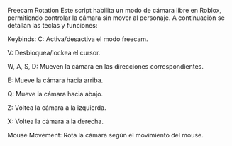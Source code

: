 Freecam Rotation
Este script habilita un modo de cámara libre en Roblox, permitiendo controlar la cámara sin mover al personaje. A continuación se detallan las teclas y funciones:

Keybinds:
C: Activa/desactiva el modo freecam.

V: Desbloquea/lockea el cursor.

W, A, S, D: Mueven la cámara en las direcciones correspondientes.

E: Mueve la cámara hacia arriba.

Q: Mueve la cámara hacia abajo.

Z: Voltea la cámara a la izquierda.

X: Voltea la cámara a la derecha.

Mouse Movement: Rota la cámara según el movimiento del mouse.
